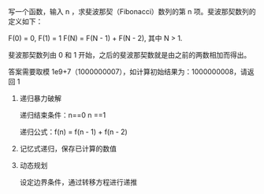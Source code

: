 写一个函数，输入 n ，求斐波那契（Fibonacci）数列的第 n 项。斐波那契数列的定义如下：

F(0) = 0,   F(1) = 1
F(N) = F(N - 1) + F(N - 2), 其中 N > 1.

斐波那契数列由 0 和 1 开始，之后的斐波那契数就是由之前的两数相加而得出。

答案需要取模 1e9+7（1000000007），如计算初始结果为：1000000008，请返回 1

1. 递归暴力破解

   递归结束条件：n==0   n ==1

   递归公式：f(n) = f(n - 1) + f(n - 2)

2. 记忆式递归，保存已计算的数值

3. 动态规划

   设定边界条件，通过转移方程进行递推

   
